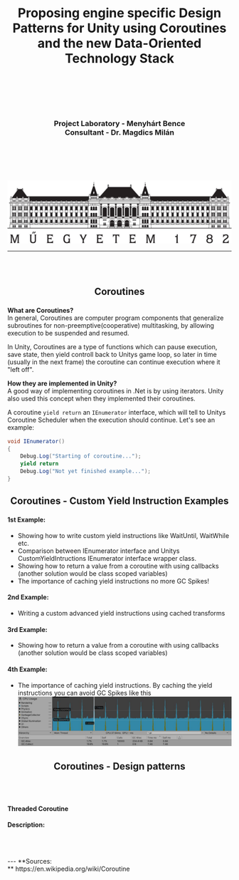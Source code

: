 # <p align="center">Proposing engine specific Design Patterns for Unity using Coroutines and the new Data-Oriented Technology Stack</p>

<br>
<br>
<br>
<br>

### <div align="center"><span>Project Laboratory - Menyhárt Bence<span><br><span>Consultant - Dr. Magdics Milán<span></div>

<br>
<br>
<br>
<br>

![BME logo](imgs/BME_logo.jpg?raw=true "BME logo")


---

<br>
<br>

## <p align="center">Coroutines</p>

**What are Coroutines?**<br>
In general, Coroutines are computer program components that generalize subroutines for non-preemptive(cooperative) multitasking, by allowing execution to be suspended and resumed.<br>

In Unity, Coroutines are a type of functions which can pause execution, save state, then yield controll back to Unitys game loop, so later in time (usually in the next frame) the coroutine can continue execution where it "left off".<br>

**How they are implemented in Unity?**<br>
A good way of implementing coroutines in .Net is by using iterators. Unity also used this concept when they implemented their coroutines.<br>

A coroutine `yield return` an `IEnumerator` interface, which will tell to Unitys Coroutine Scheduler when the execution should continue.
Let's see an example:
````cs
void IEnumerator()
{
    Debug.Log("Starting of coroutine...");
    yield return 
    Debug.Log("Not yet finished example...");
}
````
## <p align="center">Coroutines - Custom Yield Instruction Examples</p>

#### 1st Example:
- Showing how to write custom yield instructions like WaitUntil, WaitWhile etc.<br>
- Comparison between IEnumerator interface and Unitys CustomYieldIntructions IEnumerator interface wrapper class.<br>
- Showing how to return a value from a coroutine with using callbacks (another solution would be class scoped variables)
- The importance of caching yield instructions no more GC Spikes!

#### 2nd Example:
- Writing a custom advanced yield instructions using cached transforms

#### 3rd Example:
- Showing how to return a value from a coroutine with using callbacks (another solution would be class scoped variables)

#### 4th Example:
- The importance of caching yield instructions. By caching the yield instructions you can avoid GC Spikes like this
![GC Spike](imgs/GC_spikes_from_uncached_yield_instructions.JPG?raw=true "GC Spike")


## <p align="center">Coroutines - Design patterns</p>
<br>
<br>

#### Threaded Coroutine

**Description:** 



<br>
<br>
<br>
---
**Sources:<br>**
https://en.wikipedia.org/wiki/Coroutine
